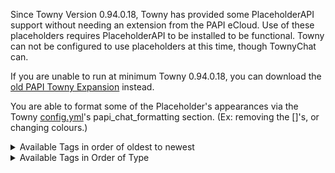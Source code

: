 Since Towny Version 0.94.0.18, Towny has provided some PlaceholderAPI support without needing an extension from the PAPI eCloud. Use of these placeholders requires PlaceholderAPI to be installed to be functional. Towny can not be configured to use placeholders at this time, though TownyChat can. 

If you are unable to run at minimum Towny 0.94.0.18, you can download the [old PAPI Towny Expansion](https://api.extendedclip.com/expansions/towny/) instead. 

You are able to format some of the Placeholder's appearances via the Towny [config.yml](https://github.com/TownyAdvanced/Towny/wiki/Default-Config.yml)'s papi_chat_formatting section. (Ex: removing the []'s, or changing colours.)

<details>
<summary> Available Tags in order of oldest to newest</summary>

_Introduced as of v0.95.0.0_
- `%townyadvanced_town%` - Displays town name (if they have one.)
- `%townyadvanced_town_formatted%` - Displays long-form town name (if they have one.)
- `%townyadvanced_nation%` - Displays nation name (if they have one.)
- `%townyadvanced_nation_formatted%` - Displays long-form nation name (if they have one.)
- `%townyadvanced_town_balance%` - Displays town bank value.
- `%townyadvanced_nation_balance%` - Displays nation bank value.
- `%townyadvanced_town_tag%` - Displays town tag (if they have one.)
- `%townyadvanced_town_tag_override%` - Displays town tag (if they have one,) or the full town name.
- `%townyadvanced_nation_tag%` - Displays nation tag (if they have one.)
- `%townyadvanced_nation_tag_override%` - Displays nation tag (if they have one,) or the full nation name.
- `%townyadvanced_towny_tag%` - Displays town and nation tags.
- `%townyadvanced_towny_tag_override%` - Displays town and nation tags if they exist, falling back to names if they don't.
- `%townyadvanced_towny_tag_formatted%` - Displays town and nation tags if they exist, falling back to long-form names if they don't.
- `%townyadvanced_title%` - Displays king-granted title.
- `%townyadvanced_surname%` - Displays king-granted surname.
- `%townyadvanced_towny_name_prefix%` - Displays mayor and king prefix.
- `%townyadvanced_towny_name_postfix%` - Displays mayor and king postfix.
- `%townyadvanced_towny_prefix%` - Displays title if it exists, falls back to mayor and king prefixes.
- `%townyadvanced_towny_postfix%` - Displays surname if it exists, falls back to mayor and king postfixes.
- `%townyadvanced_towny_colour%` - Used to show colours before nomads, residents, mayors and kings. (Set in the config.yml.)  

_Introduced as of v0.95.1.0_
- `%townyadvanced_town_residents_amount%` - Number of residents in a town.
- `%townyadvanced_town_residents_online%` - Number of residents in a town that are currently online.
- `%townyadvanced_town_townblocks_used%` - Number of townblocks claimed by a resident's town.
- `%townyadvanced_town_townblocks_bought%` - Number of townblocks bought by a resident's town.
- `%townyadvanced_town_townblocks_bonus%` - Number of bonus blocks given to a resident's town.
- `%townyadvanced_town_townblocks_maximum%` - Number of townblocks a town has available to claim.
- `%townyadvanced_town_townblocks_natural_maximum%` - Number of townblocks a town has available to claim, not counting bonus/bought townblocks.
- `%townyadvanced_town_mayor%` - A resident's town's mayor's name.
- `%townyadvanced_nation_king%` - A resident's nation's king's name.
- `%townyadvanced_resident_friends_amount%` - Number of friends a resident has.
- `%townyadvanced_nation_residents_amount%` - Number of residents in a resident's nation.
- `%townyadvanced_nation_residents_online%` - Number of residents in a resident's nation that are currently online.
- `%townyadvanced_nation_capital%` - Name of a resident's nation's capital.

_Introduced as of v0.95.2.0_
- `%townyadvanced_daily_town_upkeep%` - Shows town's upkeep cost.
- `%townyadvanced_daily_nation_upkeep%` - Shows nation's upkeep cost.
- `%townyadvanced_has_town%` - Returns true or false whether the resident has a town.
- `%townyadvanced_has_nation%` - Returns true or false whether the resident has a nation.

_Introduced as of v0.96.0.0_
- `%townyadvanced_nation_tag_town_formatted%` - Shows the nation tag and the full town name. If nation tag is not set, only the town name is shown.

_Introduced as of v0.96.2.0_
- `%townyadvanced_town_ranks%` - Displays either Mayor, or the various town ranks a player has or nothing if they have none.
- `%townyadvanced_nation_ranks%` - Displays either King, or the various nation ranks a player has or nothing if they have none.
- `%townyadvanced_player_status%` - Displays Nomad, Resident, Mayor or King, depending on what position the player is in.

_Introduced as of v0.96.3.0_
- `%townyadvanced_town_prefix%` - Display the config-defined prefix of the player's town (ex: ruins, settlement, ...)
- `%townyadvanced_town_postfix%` - Display the config-defined postfix of the player's nation (ex: ruins, settlement, ...)
- `%townyadvanced_nation_prefix%` - Display the config-defined prefix of the player's town (ex: lands, realms, ...)
- `%townyadvanced_nation_postfix%` - Display the config-defined postfix of the player's nation (ex: lands, realms, ...)
- `%townyadvanced_player_jailed%` - Display true is the player is jailed, otherwise false.
- `%townyadvanced_player_plot_type%` - Display the townblock's type at the resident's location (ex: shop), or "" if none.
- `%townyadvanced_player_plot_owner%` - Display true if the resident is owning the townblock at his location.
- `%townyadvanced_nation_tag_town_name%` - Displays nation tag (if set, otherwise blank,) followed by the Town name (if the player is part of a town.)
- `%townyadvanced_daily_town_tax%` - Displays the daily tax charged by the town on the residents.
- `%townyadvanced_daily_nation_tax%` - Displays the daily tax charged by the nation on the towns.

_Introduced as of v0.96.6.0_
- `%townyadvanced_player_location_town_or_wildname%` - Displays either the townname at the location or the wilderness name.
- `%townyadvanced_player_location_formattedtown_or_wildname%` - Displays either the formatted townname at the location or the wilderness name.
- `%townyadvanced_player_location_town_prefix%` - Displays the town's prefix or blank.
- `%townyadvanced_player_location_town_postfix%` - Displays the town's postfix or blank.
- `%townyadvanced_player_location_pvp%` - Displays (PVP) or blank, depending on pvp status of the location.
- `%townyadvanced_nation_map_color_hex%` - Returns the hex colour code of the nation's mapcolor set with /t set mapcolor (seen in dynmap-towny.)

_Introduced as of v0.96.7.0_
- `%townyadvanced_is_nation_peaceful%` - If the player has a nation which is peaceful the language string "status_town_title_peaceful" will be shown: "&b(Peaceful)".
- `%townyadvanced_is_town_peaceful%` - If the player has a town which is peaceful the language string "status_town_title_peaceful" will be shown: "&b(Peaceful)".
- `%townyadvanced_player_location_plot_name%` - Displays a plot's name if it has one.
- RELATIONAL placeholder: `%rel_townyadvanced_color%`
  - Applies the colour codes set in the config.yml's new papi_relational_formatting section.
  - Used in TAB and other plugins which can do Relational placeholders.

_Introduced as of v0.97.1.0_
- `%townyadvanced_player_location_plot_owner_name%` - Displays the name of the resident who owns the plot, or blank if no one personally owns it.
- `%townyadvanced_town_map_color_hex%` - Returns the colour set by the town.
</details>

<details>
<summary> Available Tags in Order of Type</summary>

#### Town&Nation Prefixes/Tags
- `%townyadvanced_town%` - Displays town name (if they have one.)
- `%townyadvanced_town_formatted%` - Displays long-form town name (if they have one.)
- `%townyadvanced_town_tag%` - Displays town tag (if they have one.)
- `%townyadvanced_town_tag_override%` - Displays town tag (if they have one,) or the full town name.


- `%townyadvanced_nation%` - Displays nation name (if they have one.)
- `%townyadvanced_nation_formatted%` - Displays long-form nation name (if they have one.)
- `%townyadvanced_nation_tag%` - Displays nation tag (if they have one.)
- `%townyadvanced_nation_tag_override%` - Displays nation tag (if they have one,) or the full nation name.
- `%townyadvanced_nation_tag_town_formatted%` - Shows the nation tag and the full town name. If nation tag is not set, only the town name is shown.
- `%townyadvanced_nation_tag_town_name%` - Displays nation tag (if set, otherwise blank,) followed by the Town name (if the player is part of a town.)


- `%townyadvanced_towny_tag%` - Displays town and nation tags.
- `%townyadvanced_towny_tag_override%` - Displays town and nation tags if they exist, falling back to names if they don't.
- `%townyadvanced_towny_tag_formatted%` - Displays town and nation tags if they exist, falling back to long-form names if they don't.


#### Resident:
- `%townyadvanced_title%` - Displays king-granted title.
- `%townyadvanced_surname%` - Displays king-granted surname.
- `%townyadvanced_towny_name_prefix%` - Displays mayor and king prefix.
- `%townyadvanced_towny_name_postfix%` - Displays mayor and king postfix.
- `%townyadvanced_towny_prefix%` - Displays title if it exists, falls back to mayor and king prefixes.
- `%townyadvanced_towny_postfix%` - Displays surname if it exists, falls back to mayor and king postfixes.
- `%townyadvanced_town_ranks%` - Displays either Mayor, or the various town ranks a player has or nothing if they have none.
- `%townyadvanced_nation_ranks%` - Displays either King, or the various nation ranks a player has or nothing if they have none.
- `%townyadvanced_player_status%` - Displays Nomad, Resident, Mayor or King, depending on what position the player is in.
- `%townyadvanced_towny_colour%` - Used to show colours before nomads, residents, mayors and kings. (Set in the config.yml.)  

- `%townyadvanced_resident_friends_amount%` - Number of friends a resident has.
- `%townyadvanced_has_town%` - Returns true or false whether the resident has a town.
- `%townyadvanced_has_nation%` - Returns true or false whether the resident has a nation.
- `%townyadvanced_player_jailed%` - Display true is the player is jailed, otherwise false.

#### Town:
- `%townyadvanced_town_residents_amount%` - Number of residents in a town.
- `%townyadvanced_town_residents_online%` - Number of residents in a town that are currently online.
- `%townyadvanced_town_townblocks_used%` - Number of townblocks claimed by a resident's town.
- `%townyadvanced_town_townblocks_bought%` - Number of townblocks bought by a resident's town.
- `%townyadvanced_town_townblocks_bonus%` - Number of bonus blocks given to a resident's town.
- `%townyadvanced_town_townblocks_maximum%` - Number of townblocks a town has available to claim.
- `%townyadvanced_town_townblocks_natural_maximum%` - Number of townblocks a town has available to claim, not counting bonus/bought townblocks.
- `%townyadvanced_town_mayor%` - A resident's town's mayor's name.
- `%townyadvanced_town_prefix%` - Display the config-defined prefix of the player's town (ex: ruins, settlement, ...)
- `%townyadvanced_town_postfix%` - Display the config-defined postfix of the player's nation (ex: ruins, settlement, ...)
- `%townyadvanced_is_town_peaceful%` - If the player has a town which is peaceful the language string "status_town_title_peaceful" will be shown: "&b(Peaceful)".
- `%townyadvanced_town_map_color_hex%` - Returns the colour set by the town.


#### Nation:
- `%townyadvanced_nation_residents_amount%` - Number of residents in a resident's nation.
- `%townyadvanced_nation_residents_online%` - Number of residents in a resident's nation that are currently online.
- `%townyadvanced_nation_king%` - A resident's nation's king's name.
- `%townyadvanced_nation_capital%` - Name of a resident's nation's capital.
- `%townyadvanced_nation_prefix%` - Display the config-defined prefix of the player's town (ex: lands, realms, ...)
- `%townyadvanced_nation_postfix%` - Display the config-defined postfix of the player's nation (ex: lands, realms, ...)
- `%townyadvanced_nation_map_color_hex%` - Returns the hex colour code of the nation's mapcolor set with /t set mapcolor (seen in dynmap-towny.)
- `%townyadvanced_is_nation_peaceful%` - If the player has a nation which is peaceful the language string "status_town_title_peaceful" will be shown: "&b(Peaceful)".


#### Money:
- `%townyadvanced_town_balance%` - Displays town bank value.
- `%townyadvanced_nation_balance%` - Displays nation bank value.
- `%townyadvanced_daily_town_upkeep%` - Shows town's upkeep cost.
- `%townyadvanced_daily_nation_upkeep%` - Shows nation's upkeep cost.
- `%townyadvanced_daily_town_tax%` - Displays the daily tax charged by the town on the residents.
- `%townyadvanced_daily_nation_tax%` - Displays the daily tax charged by the nation on the towns.

#### Location:
- `%townyadvanced_player_plot_type%` - Display the townblock's type at the resident's location (ex: shop), or "" if none.
- `%townyadvanced_player_plot_owner%` - Display true if the resident is owning the townblock at his location.
- `%townyadvanced_player_location_town_or_wildname%` - Displays either the townname at the location or the wilderness name.
- `%townyadvanced_player_location_formattedtown_or_wildname%` - Displays either the formatted townname at the location or the wilderness name.
- `%townyadvanced_player_location_town_prefix%` - Displays the town's prefix or blank.
- `%townyadvanced_player_location_town_postfix%` - Displays the town's postfix or blank.
- `%townyadvanced_player_location_pvp%` - Displays (PVP) or blank, depending on pvp status of the location.
- `%townyadvanced_player_location_plot_name%` - Displays a plot's name if it has one.
- `%townyadvanced_player_location_plot_owner_name%` - Displays the name of the resident who owns the plot, or blank if no one personally owns it.

#### Relational:
- `%rel_townyadvanced_color%` - Applies the colour codes set in the config.yml's new papi_relational_formatting section, used in TAB and other plugins which can do Relational placeholders.

</summary>